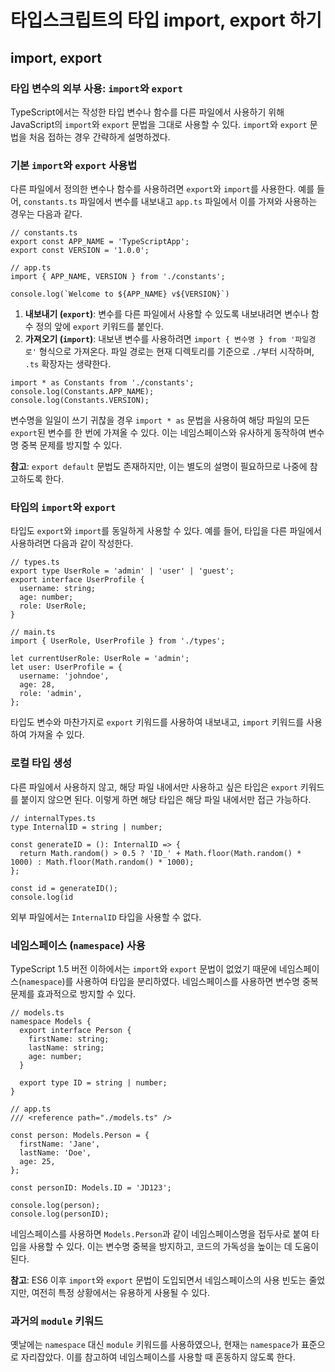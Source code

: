 # 타입스크립트의 타입 import, export 하기

## import, export

### 타입 변수의 외부 사용: `import`와 `export`

TypeScript에서는 작성한 타입 변수나 함수를 다른 파일에서 사용하기 위해 JavaScript의 `import`와 `export` 문법을 그대로 사용할 수 있다. `import`와 `export` 문법을 처음 접하는 경우 간략하게 설명하겠다.

### 기본 `import`와 `export` 사용법

다른 파일에서 정의한 변수나 함수를 사용하려면 `export`와 `import`를 사용한다. 예를 들어, `constants.ts` 파일에서 변수를 내보내고 `app.ts` 파일에서 이를 가져와 사용하는 경우는 다음과 같다.

```tsx
// constants.ts
export const APP_NAME = 'TypeScriptApp';
export const VERSION = '1.0.0';
```

```tsx
// app.ts
import { APP_NAME, VERSION } from './constants';

console.log(`Welcome to ${APP_NAME} v${VERSION}`)
```

1. **내보내기 (`export`)**: 변수를 다른 파일에서 사용할 수 있도록 내보내려면 변수나 함수 정의 앞에 `export` 키워드를 붙인다.
2. **가져오기 (`import`)**: 내보낸 변수를 사용하려면 `import { 변수명 } from '파일경로'` 형식으로 가져온다. 파일 경로는 현재 디렉토리를 기준으로 `./`부터 시작하며, `.ts` 확장자는 생략한다.

```tsx
import * as Constants from './constants';
console.log(Constants.APP_NAME);
console.log(Constants.VERSION);
```

변수명을 일일이 쓰기 귀찮을 경우 `import * as` 문법을 사용하여 해당 파일의 모든 `export`된 변수를 한 번에 가져올 수 있다. 이는 네임스페이스와 유사하게 동작하여 변수명 중복 문제를 방지할 수 있다.

**참고**: `export default` 문법도 존재하지만, 이는 별도의 설명이 필요하므로 나중에 참고하도록 한다.

### 타입의 `import`와 `export`

타입도 `export`와 `import`를 동일하게 사용할 수 있다. 예를 들어, 타입을 다른 파일에서 사용하려면 다음과 같이 작성한다.

```tsx
// types.ts
export type UserRole = 'admin' | 'user' | 'guest';
export interface UserProfile {
  username: string;
  age: number;
  role: UserRole;
}
```

```tsx
// main.ts
import { UserRole, UserProfile } from './types';

let currentUserRole: UserRole = 'admin';
let user: UserProfile = {
  username: 'johndoe',
  age: 28,
  role: 'admin',
};
```

타입도 변수와 마찬가지로 `export` 키워드를 사용하여 내보내고, `import` 키워드를 사용하여 가져올 수 있다.

### 로컬 타입 생성

다른 파일에서 사용하지 않고, 해당 파일 내에서만 사용하고 싶은 타입은 `export` 키워드를 붙이지 않으면 된다. 이렇게 하면 해당 타입은 해당 파일 내에서만 접근 가능하다.

```tsx
// internalTypes.ts
type InternalID = string | number;

const generateID = (): InternalID => {
  return Math.random() > 0.5 ? 'ID_' + Math.floor(Math.random() * 1000) : Math.floor(Math.random() * 1000);
};

const id = generateID();
console.log(id
```

외부 파일에서는 `InternalID` 타입을 사용할 수 없다.

### 네임스페이스 (`namespace`) 사용

TypeScript 1.5 버전 이하에서는 `import`와 `export` 문법이 없었기 때문에 네임스페이스(`namespace`)를 사용하여 타입을 분리하였다. 네임스페이스를 사용하면 변수명 중복 문제를 효과적으로 방지할 수 있다.

```tsx
// models.ts
namespace Models {
  export interface Person {
    firstName: string;
    lastName: string;
    age: number;
  }

  export type ID = string | number;
}
```

```tsx
// app.ts
/// <reference path="./models.ts" />

const person: Models.Person = {
  firstName: 'Jane',
  lastName: 'Doe',
  age: 25,
};

const personID: Models.ID = 'JD123';

console.log(person);
console.log(personID);
```

네임스페이스를 사용하면 `Models.Person`과 같이 네임스페이스명을 접두사로 붙여 타입을 사용할 수 있다. 이는 변수명 중복을 방지하고, 코드의 가독성을 높이는 데 도움이 된다.

**참고**: ES6 이후 `import`와 `export` 문법이 도입되면서 네임스페이스의 사용 빈도는 줄었지만, 여전히 특정 상황에서는 유용하게 사용될 수 있다.

### 과거의 `module` 키워드

옛날에는 `namespace` 대신 `module` 키워드를 사용하였으나, 현재는 `namespace`가 표준으로 자리잡았다. 이를 참고하여 네임스페이스를 사용할 때 혼동하지 않도록 한다.
